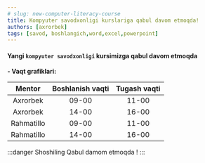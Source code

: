 ```yaml
---
# slug: new-computer-literacy-course
title: Kompyuter savodxonligi kurslariga qabul davom etmoqda!
authors: [axrorbek]
tags: [savod, boshlangich,word,excel,powerpoint]
---
```

<!-- truncate -->
#### Yangi `kompyuter savodxonligi` kursimizga qabul davom etmoqda

**- Vaqt grafiklari:**

  | Mentor | Boshlanish vaqti | Tugash vaqti |
  |:------:|:----------------:|:------------:|
  | Axrorbek | 09-00 | 11-00 |
  | Axrorbek | 14-00 | 16-00 |
  | Rahmatillo | 09-00 | 11-00 |
  | Rahmatillo | 14-00 | 16-00 |

:::danger Shoshiling
Qabul damom etmoqda !
:::